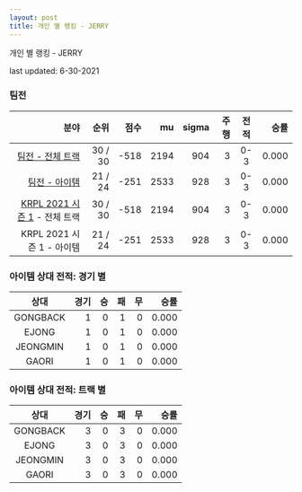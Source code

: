 ```yaml
---
layout: post
title: 개인 별 랭킹 - JERRY
---
```



개인 별 랭킹 - JERRY


last updated: 6-30-2021


### 팀전

| 분야 | 순위 | 점수 | mu | sigma | 주행 | 전적 | 승률 |
|---:|---:|---:|---:|---:|---:|:---:|---:|
| [팀전 - 전체 트랙](../team-full) | 30 / 30 | -518 | 2194 | 904 | 3 | 0-3 | 0.000 |
| [팀전 - 아이템](../team-item) | 21 / 24 | -251 | 2533 | 928 | 3 | 0-3 | 0.000 |
| [KRPL 2021 시즌 1](../teams-t2021_1) - 전체 트랙 | 30 / 30 | -518 | 2194 | 904 | 3 | 0-3 | 0.000 |
| KRPL 2021 시즌 1 - 아이템 | 21 / 24 | -251 | 2533 | 928 | 3 | 0-3 | 0.000 |

### 아이템 상대 전적: 경기 별

| 상대 | 경기 | 승 | 패 | 무 | 승률 |
|:---:|---:|---:|---:|---:|---:|
| GONGBACK | 1 | 0 | 1 | 0 | 0.000 |
| EJONG | 1 | 0 | 1 | 0 | 0.000 |
| JEONGMIN | 1 | 0 | 1 | 0 | 0.000 |
| GAORI | 1 | 0 | 1 | 0 | 0.000 |

### 아이템 상대 전적: 트랙 별

| 상대 | 경기 | 승 | 패 | 무 | 승률 |
|:---:|---:|---:|---:|---:|---:|
| GONGBACK | 3 | 0 | 3 | 0 | 0.000 |
| EJONG | 3 | 0 | 3 | 0 | 0.000 |
| JEONGMIN | 3 | 0 | 3 | 0 | 0.000 |
| GAORI | 3 | 0 | 3 | 0 | 0.000 |
